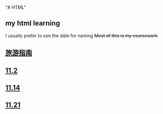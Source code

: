 "# HTML" 
## my html learning 
I usually prefer to use the date for naming
~~Most of this is my coursework~~
## [旅游指南](./旅游指南/index.html)
## [11.2](./11.2/index.html)
## [11.14](./11.14/index.html)
## [11.21](./11.21/index.html)
